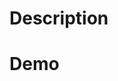 # Description
<!-- Please include a summary of the change -->
<!-- Any details that you think are important to review this PR? -->
<!-- Are there other PRs related to this one? -->

# Demo
<!-- Add a link to the Mastodon post that features your changes in a bot -->
